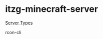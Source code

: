 # itzg-minecraft-server

[Server Types](https://github.com/itzg/docker-minecraft-server#server-types)

rcon-cli
